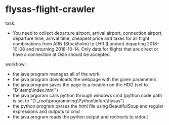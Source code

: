 # flysas-flight-crawler
task:
- You need to collect departure airport, arrival airport, connection airport, departure time, arrival time, cheapest price and taxes for all flight combinations from ARN (Stockholm) to LHR (London) departing 2018-10-08 and returning 2018-10-14. Only data for flights that are direct or have a connection at Oslo should be accepted.

workflow:
- the java program manages all of the work.
- the java program downloads the webpage with the given parameters
- the java program saves the page to a location on the HDD (set to "D:\temp\index.html")
- the java prgoram calls python through windows cmd (python code path is set to "D:\_root\programming\Python\infare\flysas\")
- the python program parses the html file using BeautifulSoup and regular expressions and outputs to cmd
- the java program reads the python output and redirects to stdout
